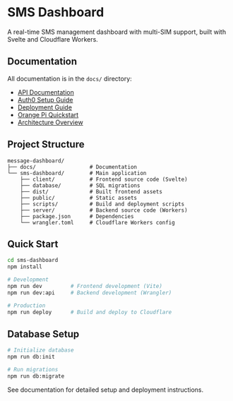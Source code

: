 # SMS Dashboard

A real-time SMS management dashboard with multi-SIM support, built with Svelte and Cloudflare Workers.

## Documentation

All documentation is in the `docs/` directory:

- [API Documentation](docs/API_DOCUMENTATION.md)
- [Auth0 Setup Guide](docs/AUTH0_SETUP.md)
- [Deployment Guide](docs/DEPLOYMENT_GUIDE.md)
- [Orange Pi Quickstart](docs/ORANGE_PI_QUICKSTART.md)
- [Architecture Overview](docs/CLOUDFLARE_ARCHITECTURE.md)

## Project Structure

```
message-dashboard/
├── docs/                 # Documentation
└── sms-dashboard/        # Main application
    ├── client/           # Frontend source code (Svelte)
    ├── database/         # SQL migrations
    ├── dist/             # Built frontend assets
    ├── public/           # Static assets
    ├── scripts/          # Build and deployment scripts
    ├── server/           # Backend source code (Workers)
    ├── package.json      # Dependencies
    └── wrangler.toml     # Cloudflare Workers config
```

## Quick Start

```bash
cd sms-dashboard
npm install

# Development
npm run dev         # Frontend development (Vite)
npm run dev:api     # Backend development (Wrangler)

# Production
npm run deploy      # Build and deploy to Cloudflare
```

## Database Setup

```bash
# Initialize database
npm run db:init

# Run migrations
npm run db:migrate
```

See documentation for detailed setup and deployment instructions.